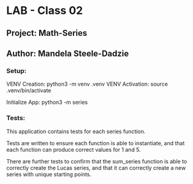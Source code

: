 # LAB - Class 02
## Project: Math-Series
## Author: Mandela Steele-Dadzie

### Setup:

VENV Creation: python3 -m venv .venv
VENV Activation: source .venv/bin/activate

Initialize App: python3 -m series

### Tests:

This application contains tests for each series function. 

Tests are written to ensure each function is able to instantiate, and that each function can produce correct values for 1 and 5.

There are further tests to confirm that the sum_series function is able to correctly create the Lucas series, and that it can correctly create a new series with unique starting points.


